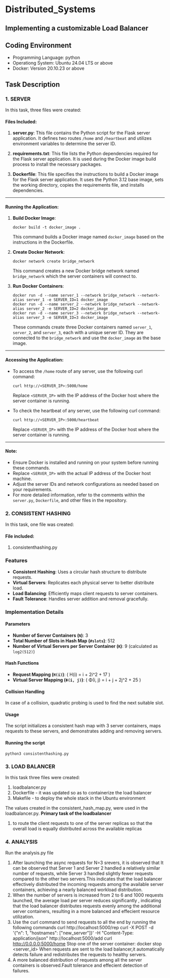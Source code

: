 # Distributed_Systems

## Implementing a customizable Load Balancer

## Coding Environment

- Programming Language: python
- Operationg System: Ubuntu 24.04 LTS or above
- Docker: Version 20.10.23 or above

## Task Description

### 1. SERVER

In this task, three files were created:

#### Files Included:

1. **server.py**: This file contains the Python script for the Flask server application. It defines two routes `/home` and `/heartbeat` and utilizes environment variables to determine the server ID.

2. **requirements.txt**: This file lists the Python dependencies required for the Flask server application. It is used during the Docker image build process to install the necessary packages.

3. **Dockerfile**: This file specifies the instructions to build a Docker image for the Flask server application. It uses the Python 3.12 base image, sets the working directory, copies the requirements file, and installs dependencies.

---

#### Running the Application:

1. **Build Docker Image**:

   ```
   docker build -t docker_image .
   ```

   This command builds a Docker image named `docker_image` based on the instructions in the Dockerfile.

2. **Create Docker Network**:

   ```
   docker network create bridge_network
   ```

   This command creates a new Docker bridge network named `bridge_network` which the server containers will connect to.

3. **Run Docker Containers**:
   ```
   docker run -d --name server_1 --network bridge_network --network-alias server_1 -e SERVER_ID=1 docker_image
   docker run -d --name server_2 --network bridge_network --network-alias server_2 -e SERVER_ID=2 docker_image
   docker run -d --name server_3 --network bridge_network --network-alias server_3 -e SERVER_ID=3 docker_image
   ```
   These commands create three Docker containers named `server_1`, `server_2`, and `server_3`, each with a unique server ID. They are connected to the `bridge_network` and use the `docker_image` as the base image.

---

#### Accessing the Application:

- To access the `/home` route of any server, use the following curl command:

  ```
  curl http://<SERVER_IP>:5000/home
  ```

  Replace `<SERVER_IP>` with the IP address of the Docker host where the server container is running.

- To check the heartbeat of any server, use the following curl command:
  ```
  curl http://<SERVER_IP>:5000/heartbeat
  ```
  Replace `<SERVER_IP>` with the IP address of the Docker host where the server container is running.

---

#### Note:

- Ensure Docker is installed and running on your system before running these commands.
- Replace `<SERVER_IP>` with the actual IP address of the Docker host machine.
- Adjust the server IDs and network configurations as needed based on your requirements.
- For more detailed information, refer to the comments within the `server.py`, `Dockerfile`, and other files in the repository.

### 2. CONSISTENT HASHING
In this task, one file was created:

#### File included:
1. consistenthashing.py

### Features

- **Consistent Hashing**: Uses a circular hash structure to distribute requests.
- **Virtual Servers**: Replicates each physical server to better distribute load.
- **Load Balancing**: Efficiently maps client requests to server containers.
- **Fault Tolerance**: Handles server addition and removal gracefully.

### Implementation Details

#### Parameters

- **Number of Server Containers (`N`)**: 3
- **Total Number of Slots in Hash Map (`#slots`)**: 512
- **Number of Virtual Servers per Server Container (`K`)**: 9 (calculated as `log2(512)`)

#### Hash Functions

- **Request Mapping (`H(i)`)**: \( H(i) = i + 2i^2 + 17 \)
- **Virtual Server Mapping (`Φ(i, j)`)**: \( Φ(i, j) = i + j + 2j^2 + 25 \)

#### Collision Handling

In case of a collision, quadratic probing is used to find the next suitable slot.

#### Usage

The script initializes a consistent hash map with 3 server containers, maps requests to these servers, and demonstrates adding and removing servers.

#### Running the script

```
python3 consistenthashing.py
```

### 3. LOAD BALANCER

In this task three files were created:

1. loadbalancer.py
2. Dockerfile - it was updated so as to containerize the load balancer
3. Makefile - to deploy the whole stack in the Ubuntu environment

The values created in the consistent_hash_map.py, were used in the loadbalancer.py.
**Primary task of the loadbalancer**

1. to route the client requests to one of the server replicas so that the overall load is equally distributed across the available replicas

### 4. ANALYSIS
Run the analysis.py file
1. After launching the async requests for N=3 srevers, it is observed that It can be observed that Server 1 and Server 2 handled a relatively similar number of requests, while Server 3 handled slightly fewer requests compared to the other two servers.This indicates that the load balancer effectively distributed the incoming requests among the available server containers, achieving a nearly balanced workload distribution.
2. When the number of servers is increased from 2 to 6 and 1000 requests launched, the average load per server reduces significantly , indicating that the load balancer distributes requests evenly among the additional server containers, resulting in a more balanced and effecient resource utilization.
3. Use the curl command to send requests to all the end by running the following commands
   curl http://localhost:5000/rep
   curl -X POST -d '{"n": 1, "hostnames": ["new_server"]}' -H "Content-Type: application/json" http://localhost:5000/add
   curl http://0.0.0.0:5000/home
   Stop one of the server container: docker stop <server_id>
When requests are sent to the load balancer,it automatically detects failure and redistributes the requests to healthy servers.
4. A more balanced distribution of requests among all the server containers is observed.Fault tolerance and effecient detection of failures.
 
